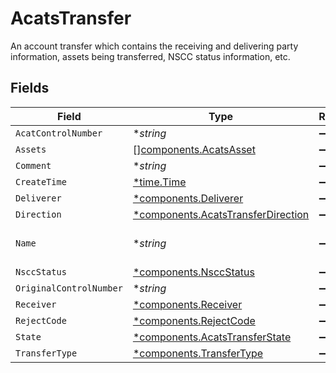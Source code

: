# AcatsTransfer

An account transfer which contains the receiving and delivering party information, assets being transferred, NSCC status information, etc.


## Fields

| Field                                                                                                                                  | Type                                                                                                                                   | Required                                                                                                                               | Description                                                                                                                            | Example                                                                                                                                |
| -------------------------------------------------------------------------------------------------------------------------------------- | -------------------------------------------------------------------------------------------------------------------------------------- | -------------------------------------------------------------------------------------------------------------------------------------- | -------------------------------------------------------------------------------------------------------------------------------------- | -------------------------------------------------------------------------------------------------------------------------------------- |
| `AcatControlNumber`                                                                                                                    | **string*                                                                                                                              | :heavy_minus_sign:                                                                                                                     | The NSCC transfer identifier                                                                                                           | 20240201123456                                                                                                                         |
| `Assets`                                                                                                                               | [][components.AcatsAsset](../../models/components/acatsasset.md)                                                                       | :heavy_minus_sign:                                                                                                                     | The assets being transferred (Cash, Equities, etc.)                                                                                    |                                                                                                                                        |
| `Comment`                                                                                                                              | **string*                                                                                                                              | :heavy_minus_sign:                                                                                                                     | User supplied comment                                                                                                                  | From XYZ Brokerage                                                                                                                     |
| `CreateTime`                                                                                                                           | [*time.Time](https://pkg.go.dev/time#Time)                                                                                             | :heavy_minus_sign:                                                                                                                     | The transfer creation timestamp                                                                                                        | 2022-02-01 12:34:56 +0000 UTC                                                                                                          |
| `Deliverer`                                                                                                                            | [*components.Deliverer](../../models/components/deliverer.md)                                                                          | :heavy_minus_sign:                                                                                                                     | The delivering party information                                                                                                       |                                                                                                                                        |
| `Direction`                                                                                                                            | [*components.AcatsTransferDirection](../../models/components/acatstransferdirection.md)                                                | :heavy_minus_sign:                                                                                                                     | The direction of the transfer                                                                                                          | OUTGOING                                                                                                                               |
| `Name`                                                                                                                                 | **string*                                                                                                                              | :heavy_minus_sign:                                                                                                                     | The service generated name of the transfer. Format: correspondents/{correspondent_id}/accounts/{account_id}/transfers/{transfer_id}    | correspondents/00000000-0000-0000-0000-000000000002/accounts/01H8FB90ZRRFWXB4XC2JPJ1D4Y/transfers/00000000-0000-0000-0000-000000000000 |
| `NsccStatus`                                                                                                                           | [*components.NsccStatus](../../models/components/nsccstatus.md)                                                                        | :heavy_minus_sign:                                                                                                                     | The NSCC transfer status                                                                                                               | REQUEST                                                                                                                                |
| `OriginalControlNumber`                                                                                                                | **string*                                                                                                                              | :heavy_minus_sign:                                                                                                                     | An associated NSCC transfer identifier, if applicable                                                                                  | 20240201123456                                                                                                                         |
| `Receiver`                                                                                                                             | [*components.Receiver](../../models/components/receiver.md)                                                                            | :heavy_minus_sign:                                                                                                                     | The receiving party information                                                                                                        |                                                                                                                                        |
| `RejectCode`                                                                                                                           | [*components.RejectCode](../../models/components/rejectcode.md)                                                                        | :heavy_minus_sign:                                                                                                                     | The reject code                                                                                                                        | SSN_TAX_ID_MISMATCH                                                                                                                    |
| `State`                                                                                                                                | [*components.AcatsTransferState](../../models/components/acatstransferstate.md)                                                        | :heavy_minus_sign:                                                                                                                     | The transfer state                                                                                                                     | RECEIVED                                                                                                                               |
| `TransferType`                                                                                                                         | [*components.TransferType](../../models/components/transfertype.md)                                                                    | :heavy_minus_sign:                                                                                                                     | The type of transfer                                                                                                                   | FULL_TRANSFER                                                                                                                          |